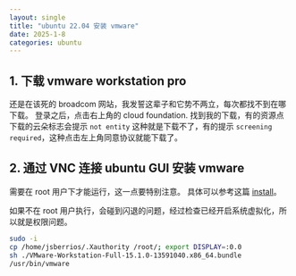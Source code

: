 ```yaml
---
layout: single
title: "ubuntu 22.04 安装 vmware"
date: 2025-1-8
categories: ubuntu
---
```


## 1. 下载 vmware workstation pro
还是在该死的 broadcom 网站，我发誓这辈子和它势不两立，每次都找不到在哪下载。
登录之后，点击右上角的 cloud foundation. 找到我的下载，有的资源点下载的云朵标志会提示 `not entity` 这种就是下载不了，有的提示 `screening required`，这种点击左上角同意协议就能下载了。

## 2. 通过 VNC 连接 ubuntu GUI 安装 vmware 
需要在 root 用户下才能运行，这一点要特别注意。 具体可以参考这篇 [install](https://forums.opensuse.org/t/vmware-workstation-15-1-invalid-mit-magic-cookie-1/136383)。   

如果不在 root 用户执行，会碰到闪退的问题，经过检查已经开启系统虚拟化，所以就是权限问题。

```bash
sudo -i
cp /home/jsberrios/.Xauthority /root/; export DISPLAY=:0.0
sh ./VMware-Workstation-Full-15.1.0-13591040.x86_64.bundle
/usr/bin/vmware
```